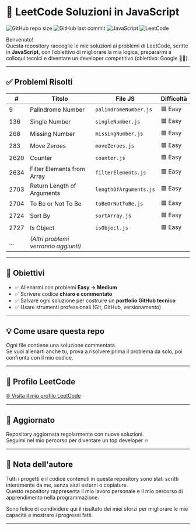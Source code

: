 # 🧠 LeetCode Soluzioni in JavaScript

![GitHub repo size](https://img.shields.io/github/repo-size/Marco08557/leetcode-js)
![GitHub last commit](https://img.shields.io/github/last-commit/Marco08557/leetcode-js)
![JavaScript](https://img.shields.io/badge/code-JavaScript-yellow)
![LeetCode](https://img.shields.io/badge/solved%20on-LeetCode-orange)

Benvenuto!  
Questa repository raccoglie le mie soluzioni ai problemi di LeetCode, scritte in **JavaScript**, con l’obiettivo di migliorare la mia logica, prepararmi a colloqui tecnici e diventare un developer competitivo (obiettivo: Google 💼🚀).

---

## ✅ Problemi Risolti

| #    | Titolo                                 | File JS                   | Difficoltà     |
|------|----------------------------------------|---------------------------|----------------|
| 9    | Palindrome Number                      | `palindromeNumber.js`     | 🟩 Easy         |
| 136  | Single Number                         | `singleNumber.js`         | 🟩 Easy         |
| 268  | Missing Number                        | `missingNumber.js`        | 🟩 Easy         |
| 283  | Move Zeroes                           | `moveZeroes.js`           | 🟩 Easy         |
| 2620 | Counter                               | `counter.js`              | 🟩 Easy         |
| 2634 | Filter Elements from Array            | `filterElements.js`       | 🟩 Easy         |
| 2703 | Return Length of Arguments            | `lengthOfArguments.js`   | 🟩 Easy         |
| 2704 | To Be or Not To Be                    | `toBeOrNotToBe.js`        | 🟩 Easy         |
| 2724 | Sort By                               | `sortArray.js`               | 🟩 Easy         |
| 2727 | Is Object                             | `isObject.js`             | 🟩 Easy         |
| …   | *(Altri problemi verranno aggiunti)* |                               |                                  |

---


## 🧭 Obiettivi

- ✅ Allenarmi con problemi **Easy → Medium**
- ✅ Scrivere codice **chiaro e commentato**
- ✅ Salvare ogni soluzione per costruire un **portfolio GitHub tecnico**
- ✅ Usare strumenti professionali (Git, GitHub, versionamento)

---

## 💡 Come usare questa repo

Ogni file contiene una soluzione commentata.  
Se vuoi allenarti anche tu, prova a risolvere prima il problema da solo, poi confronta con il mio codice.

---

## 🔗 Profilo LeetCode

[🌐 Visita il mio profilo LeetCode](https://leetcode.com/Marco08557/)

---

## 📅 Aggiornato

Repository aggiornata regolarmente con nuove soluzioni.  
Seguimi nel mio percorso per diventare un top developer 🔥

---
## 📢 Nota dell'autore

Tutti i progetti e il codice contenuti in questa repository sono stati scritti interamente da me, senza aiuti esterni o copiature.  
Questo repository rappresenta il mio lavoro personale e il mio percorso di apprendimento nella programmazione.

Sono felice di condividere qui il risultato dei miei sforzi per migliorare le mie capacità e mostrare i progressi fatti.

---
